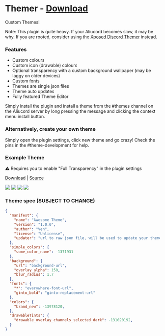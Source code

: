 # Themer - [Download](https://github.com/Vendicated/AliucordPlugins/blob/builds/Themer.zip?raw=true)

Custom Themes!

Note: This plugin is quite heavy. If your Aliucord becomes slow, it may be why. If you are rooted, consider using
the [Xposed Discord Themer](https://github.com/Aliucord/DiscordThemer) instead.

### Features
- Custom colours
- Custom icon (drawable) colours
- Optional transparency with a custom background wallpaper (may be laggy on older devices)
- Custom fonts
- Themes are single json files
- Theme auto updates
- Fully featured Theme Editor

Simply install the plugin and install a theme from the #themes channel on the Aliucord server by long pressing the message and clicking the context menu install button.

### Alternatively, create your own theme

Simply open the plugin settings, click new theme and go crazy! Check the pins in the #theme-development for help.

### Example Theme

⚠️ Requires you to enable "Full Transparency" in the plugin settings

[Download](https://cdn.discordapp.com/attachments/852332951542956052/887844412745482310/Firefly.json) | [Source](https://raw.githubusercontent.com/Vendicated/AliucordPlugins/main/Themer/Firefly.json)

![](https://cdn.discordapp.com/attachments/852332951542956052/887844097367359528/Screenshot_20210916-010358.png)
![](https://cdn.discordapp.com/attachments/852332951542956052/887844110860431450/Screenshot_20210916-010234.png)
![](https://cdn.discordapp.com/attachments/852332951542956052/887844126178021426/Screenshot_20210916-010151.png)
![](https://cdn.discordapp.com/attachments/852332951542956052/887844139780161536/Screenshot_20210916-010204.png)

### Theme spec (SUBJECT TO CHANGE)
```json
{
  "manifest": {
    "name": "Awesome Theme",
    "version": "1.0.0",
    "author": "Ven",
    "license": "Unlicense",
    "updater": "url to raw json file, will be used to update your theme"
  },
  "simple_colors": {
    "some_color_name": -1371931
  },
  "background": {
    "url": "background-url",
    "overlay_alpha": 150,
    "blur_radius": 1.7
  },
  "fonts": {
    "*": "everywhere-font-url",
    "ginto_bold": "ginto-replacement-url"
  },
  "colors": {
    "brand_new": -13978120,
  },
  "drawableTints": {
    "drawable_overlay_channels_selected_dark": -131020192,
  }
}
```
